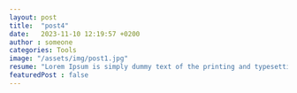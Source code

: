 ```yaml
---
layout: post
title:  "post4"
date:   2023-11-10 12:19:57 +0200
author : someone
categories: Tools
image: "/assets/img/post1.jpg"
resume: "Lorem Ipsum is simply dummy text of the printing and typesetting industry. Lorem Ipsum has been the industry's standard dummy text ever since the 1500s"
featuredPost : false
---
```


